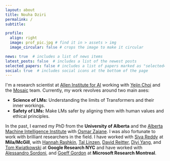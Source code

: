 ```yaml
---
layout: about
title: Nouha Dziri
permalink: /
subtitle: 

profile:
  align: right
  image: prof_pic.jpg # find it in > assets > img
  image_circular: false # crops the image to make it circular

news: true  # includes a list of news items
latest_posts: false  # includes a list of the newest posts
selected_papers: false # includes a list of papers marked as "selected={true}"
social: true  # includes social icons at the bottom of the page
---
```


I'm a research scientist at [Allen Institute for AI](https://allenai.org/) working with [Yejin Choi](https://homes.cs.washington.edu/~yejin/) and the [Mosaic](https://mosaic.allenai.org/) team.
Currently, my work revolves around two main axes:

- **Science of LMs:** Understanding the limits of Transformers and their inner workings.
- **Safety of LMs:** Make LMs safer by aligning them with human values and ethical principles.

In the past, I earned my PhD from the **University of Alberta** and the [Alberta Machine Intelligence Institute](https://www.amii.ca/) with [Osmar Zaiane](https://webdocs.cs.ualberta.ca/~zaiane/).
I was also fortunate to work with brilliant researchers in the field.
I have worked with <a href="https://sivareddy.in/">Siva Reddy</a> at **Mila/McGill**, 
with <a href="https://hrashkin.github.io/index.html">Hannah Rashkin</a>, 
<a href="https://tallinzen.net/research/">Tal Linzen</a>,
<a href="http://www.david-reitter.com/">David Reitter</a>,
<a href="https://cs.stanford.edu/~diyiy/">Diyi Yang</a>, and 
<a href="https://research.google/people/105075/">Tom Kwiatkowski</a> at **Google Research NYC** 
and have worked with <a href="https://www.microsoft.com/en-us/research/people/alsordon/">Alessandro Sordoni</a>, and 
[Goeff Gordon](https://www.cs.cmu.edu/~ggordon/) at **Microsoft Research Montreal**.

[//]: # (Link to your social media connections, too. This theme is set up to use [Font Awesome icons]&#40;http://fortawesome.github.io/Font-Awesome/&#41; and [Academicons]&#40;https://jpswalsh.github.io/academicons/&#41;, like the ones below. Add your Facebook, Twitter, LinkedIn, Google Scholar, or just disable all of them.)
